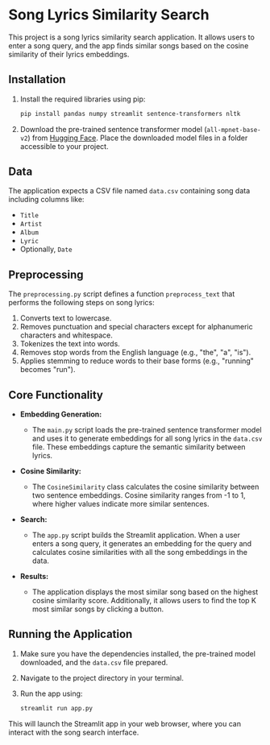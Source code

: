 # Song Lyrics Similarity Search

This project is a song lyrics similarity search application. It allows users to enter a song query, and the app finds similar songs based on the cosine similarity of their lyrics embeddings.

## Installation

1. Install the required libraries using pip:

   ```bash
   pip install pandas numpy streamlit sentence-transformers nltk
   ```

2. Download the pre-trained sentence transformer model (`all-mpnet-base-v2`) from [Hugging Face](https://huggingface.co/sentence-transformers/all-mpnet-base-v2). Place the downloaded model files in a folder accessible to your project.

## Data

The application expects a CSV file named `data.csv` containing song data including columns like:

- `Title`
- `Artist`
- `Album`
- `Lyric`
- Optionally, `Date`

## Preprocessing

The `preprocessing.py` script defines a function `preprocess_text` that performs the following steps on song lyrics:

1. Converts text to lowercase.
2. Removes punctuation and special characters except for alphanumeric characters and whitespace.
3. Tokenizes the text into words.
4. Removes stop words from the English language (e.g., "the", "a", "is").
5. Applies stemming to reduce words to their base forms (e.g., "running" becomes "run").

## Core Functionality

- **Embedding Generation:**
  - The `main.py` script loads the pre-trained sentence transformer model and uses it to generate embeddings for all song lyrics in the `data.csv` file. These embeddings capture the semantic similarity between lyrics.

- **Cosine Similarity:**
  - The `CosineSimilarity` class calculates the cosine similarity between two sentence embeddings. Cosine similarity ranges from -1 to 1, where higher values indicate more similar sentences.

- **Search:**
  - The `app.py` script builds the Streamlit application. When a user enters a song query, it generates an embedding for the query and calculates cosine similarities with all the song embeddings in the data.

- **Results:**
  - The application displays the most similar song based on the highest cosine similarity score. Additionally, it allows users to find the top K most similar songs by clicking a button.

## Running the Application

1. Make sure you have the dependencies installed, the pre-trained model downloaded, and the `data.csv` file prepared.
2. Navigate to the project directory in your terminal.
3. Run the app using:

   ```bash
   streamlit run app.py
   ```

This will launch the Streamlit app in your web browser, where you can interact with the song search interface.

